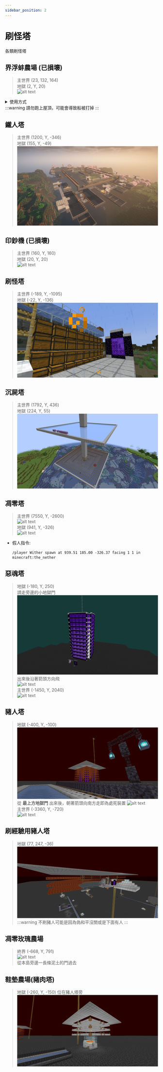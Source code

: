 ```yaml
---
sidebar_position: 2
---
```


# 刷怪塔
各類刷怪塔

## 界浮蚌農場 (已損壞)
> 主世界 (23, 132, 164)\
> 地獄 (2, Y, 20)\
![alt text](image-7.png)
<details>
    <summary>使用方式</summary>
        * 將假人掛在有靈魂火的門內，接著拉下拉桿啟動機器
        * 假人可掛可不掛，掛假人可提升200~300效率，但不掛請勿卸載區塊 
</details>
:::warning 請勿跑上屋頂，可能會導致船被打掉
:::

## 鐵人塔
> 主世界 (1200, Y, -346)\
> 地獄 (155, Y, -49)\
![alt text](image-8.png)

## 印鈔機 (已損壞)
> 主世界 (160, Y, 160)\
> 地獄 (20, Y, 20)\
![alt text](image-9.png)

## 刷怪塔
> 主世界 (-189, Y, -1095)\
> 地獄 (-22, Y, -136)\
> ![alt text](image-10.png)

## 沉屍塔
> 主世界 (1792, Y, 436)\
> 地獄 (224, Y, 55)\
> ![alt text](image-11.png)

## 凋零塔
> 主世界 (7550, Y, -2600)\
> ![alt text](image-12.png)\
> 地獄 (941, Y, -326)\
> ![alt text](image-13.png)
* 假人指令:
    ```
    /player Wither spawn at 939.51 185.00 -326.37 facing 1 1 in minecraft:the_nether
    ```

## 惡魂塔
> 地獄 (-180, Y, 250)\
> 請走旁邊的小地獄門\
> ![alt text](image-16.png)\
> 出來後沿著箭頭方向飛\
> ![alt text](image-17.png)\
> 主世界 (-1450, Y, 2040)\
> ![alt text](image-18.png)

## 豬人塔
> 地獄 (-400, Y, -100)\
> ![alt text](image-20.png)\
> 從 **最上方地獄門** 出來後，朝著箭頭向南方走即為處死裝置
> ![alt text](image-21.png)\
> 主世界 (-3360, Y, -720)\
> ![alt text](image-22.png)

## 刷經驗用豬人塔
> 地獄 (77, 247, -36)\
> ![alt text](image-24.png)
:::warning 不刷豬人可能是因為偽和平沒關或是下面有人
:::

## 凋零玫瑰農場
> 終界 (-668, Y, 791)\
> ![alt text](image-31.png)\
> 從本島旁邊一長條泥土的門過去 

## 鞋墊農場(豬肉塔)
> 地獄 (-260, Y, -150) 位在豬人塔旁\
> ![alt text](image-23.png)